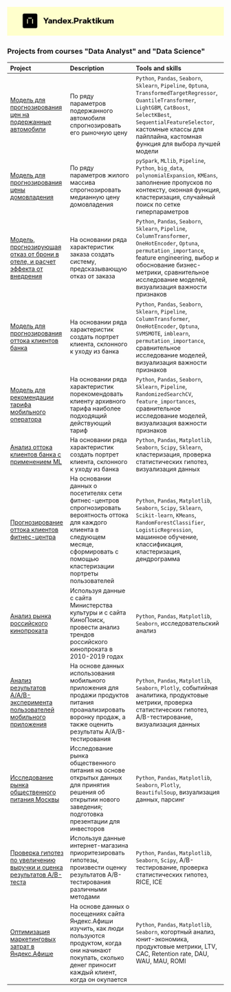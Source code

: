 ![Яндекс.Практикум](https://github.com/Nanobelka/Yandex_Praktikum/blob/main/images/praktikum_logo.png)

### Projects from courses "Data Analyst" and "Data Science"

| Project               | Description           | Tools and skills          |
|:----------------------|:----------------------|:--------------------------|
| [Модель для прогнозирования цен на подержанные автомобили](https://github.com/Nanobelka/used_cars) | По ряду параметров подержанного автомобиля спрогнозировать его рыночную цену | `Python`, `Pandas`, `Seaborn`, `Sklearn`, `Pipeline`, `Optuna`, `TransformedTargetRegressor`, `QuantileTransformer`, `LightGBM`, `CatBoost`, `SelectKBest`, `SequentialFeatureSelector`, кастомные классы для пайплайна, кастомная функция для выбора лучшей модели |
| [Модель для прогнозирования цены домовладения](https://github.com/Nanobelka/california-housing) | По ряду параметров жилого массива спрогнозировать медианную цену домовладения | `pySpark`, `MLlib`, `Pipeline`, `Python`, `big_data`, `polynomialExpansion`, `KMEans`, заполнение пропусков по контексту, оконная функция, кластеризация, случайный поиск по сетке гиперпараметров |
| [Модель, прогнозирующая отказ от брони в отеле, и расчет эффекта от внедрения](https://github.com/Nanobelka/hotel_booking_deposit) | На основании ряда характеристик заказа создать систему, предсказывающую отказ от заказа | `Python`, `Pandas`, `Seaborn`, `Sklearn`, `Pipeline`, `ColumnTransformer`, `OneHotEncoder`, `Optuna`, `permutation_importance`, feature engineering, выбор и обоснование бизнес-метрики, сравнительное исследование моделей, визуализация важности признаков |
| [Модель для прогнозирования оттока клиентов банка](https://github.com/Nanobelka/bank_churn_prediction) | На основании ряда характеристик создать портрет клиента, склонного к уходу из банка | `Python`, `Pandas`, `Seaborn`, `Sklearn`, `Pipeline`, `ColumnTransformer`, `OneHotEncoder`, `Optuna`, `SVMSMOTE`, `imblearn`, `permutation_importance`, сравнительное исследование моделей, визуализация важности признаков |
| [Модель для рекомендации тарифа мобильного оператора](https://github.com/Nanobelka/mobile_tariff_recomendation) | На основании ряда характеристик порекомендовать клиенту архивного тарифа наиболее подходящий действующий тариф | `Python`, `Pandas`, `Seaborn`, `Sklearn`, `Pipeline`, `RandomizedSearchCV`, `feature_importances`, сравнительное исследование моделей, визуализация важности признаков |
| [Анализ оттока клиентов банка с применением ML](https://github.com/Nanobelka/bank_churn_EDA) | На основании ряда характеристик создать портрет клиента, склонного к уходу из банка | `Python`, `Pandas`, `Matplotlib`, `Seaborn`, `Scipy`, `Sklearn`, кластеризация, проверка статистических гипотез, визуализация данных |
| [Прогнозирование оттока клиентов фитнес-центра](https://github.com/Nanobelka/fitnessclub_churn_prediction/tree/main) | На основании данных о посетителях сети фитнес-центров спрогнозировать вероятность оттока для каждого клиента в следующем месяце, сформировать с помощью кластеризации портреты пользователей | `Python`, `Pandas`, `Matplotlib`, `Seaborn`, `Scipy`, `Sklearn`, `Scikit-learn`, `KMeans`, `RandomForestClassifier`, `LogisticRegression`, машинное обучение, классификация, кластеризация, дендрограмма |
| [Анализ рынка российского кинопроката](https://github.com/Nanobelka/cinema_rental) | Используя данные с сайта Министерства культуры и с сайта КиноПоиск, провести анализ трендов российского кинопроката в 2010-2019 годах  | `Python`, `Pandas`, `Matplotlib`, `Seaborn`, исследовательский анализ |
| [Анализ результатов A/A/B-эксперимента пользователей мобильного приложения](https://github.com/Nanobelka/AAB_test_analyses_mobile_app) | На основе данных использования мобильного приложения для продажи продуктов питания проанализировать воронку продаж, а также оценить результаты A/A/B-тестирования | `Python`, `Pandas`, `Matplotlib`, `Seaborn`, `Plotly`, событийная аналитика, продуктовые метрики, проверка статистических гипотез, A/B-тестирование, визуализация данных |
| [Исследование рынка общественного питания Москвы](https://github.com/Nanobelka/catering_analysis) | Исследование рынка общественного питания на основе открытых данных для принятия решения об открытии нового заведения; подготовка презентации для инвесторов | `Python`, `Pandas`, `Matplotlib`, `Seaborn`, `Plotly`, `BeautifulSoup`, визуализация данных, парсинг |
| [Проверка гипотез по увеличению выручки и оценка результатов A/B-теста](https://github.com/Nanobelka/online_shop_AB_test) | Используя данные интернет-магазина приоритезировать гипотезы, произвести оценку результатов A/B-тестирования различными методами | `Python`, `Pandas`, `Matplotlib`, `Seaborn`, `Scipy`, A/B-тестирование, проверка статистических гипотез, RICE, ICE |
| [Оптимизация маркетинговых затрат в Яндекс.Афише](https://github.com/Nanobelka/cohort_analysis) | На основе данных о посещениях сайта Яндекс.Афиши изучить, как люди пользуются продуктом, когда они начинают покупать, сколько денег приносит каждый клиент, когда он окупается | `Python`, `Pandas`, `Matplotlib`, `Seaborn`, когортный анализ, юнит-экономика, продуктовые метрики, LTV, CAC, Retention rate, DAU, WAU, MAU, ROMI |
